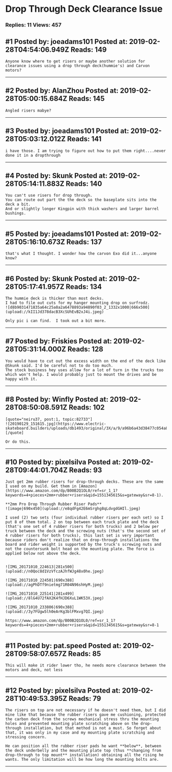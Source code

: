 # Drop Through Deck Clearance Issue

### Replies: 11 Views: 457

## \#1 Posted by: joeadams101 Posted at: 2019-02-28T04:54:06.949Z Reads: 149

```
Anyone know where to get risers or maybe another solution for clearance issues using a drop through deck(hummie's) and Carvon motors?
```

---
## \#2 Posted by: AlanZhou Posted at: 2019-02-28T05:00:15.684Z Reads: 145

```
Angled risers mabye?
```

---
## \#3 Posted by: joeadams101 Posted at: 2019-02-28T05:03:12.012Z Reads: 141

```
i have those. I am trying to figure out how to put them right....never done it in a dropthrough
```

---
## \#4 Posted by: Skunk Posted at: 2019-02-28T05:14:11.883Z Reads: 140

```
You can't use risers for drop through. 
You can route out part the the deck so the baseplate sits into the deck a bit.
And or slightly longer Kingpin with thick washers and larger barrel bushings.
```

---
## \#5 Posted by: joeadams101 Posted at: 2019-02-28T05:16:10.673Z Reads: 137

```
that's what I thought. I wonder how the carvon Exo did it...anyone know?
```

---
## \#6 Posted by: Skunk Posted at: 2019-02-28T05:17:41.957Z Reads: 134

```
The hummie deck is thicker than most decks.
I had to file out cuts for my hanger mounting drop on surfrodz.
![d8b9031471835a64c25a8a2a6478893a94890f03_2_1332x1000|666x500](upload://kII1Jd378dacB3XcSUhEvB2xJ4i.jpeg) 

Only pic i can find.  I took out a bit more.
```

---
## \#7 Posted by: Friskies Posted at: 2019-02-28T05:31:14.000Z Reads: 128

```
You would have to cut out the excess width on the end of the deck like @Skunk said. I'd be careful not to do too much. 
The stock business hey uses allow for a lot of turn in the trucks too which won't help. I would probably just to mount the drives and be happy with it.
```

---
## \#8 Posted by: Winfly Posted at: 2019-02-28T08:50:08.591Z Reads: 102

```
[quote="neiru37, post:1, topic:82733"]
![20190129_151615.jpg](https://www.electric-skateboard.builders/uploads/db1493/original/3X/a/9/a96b6a43d38477c054a8c11c7c5554e20cbe8316.jpeg)
[/quote]

Or do this.
```

---
## \#10 Posted by: pixelsilva Posted at: 2019-02-28T09:44:01.704Z Reads: 93

```
Just get 2mm rubber risers for drop-through decks. These are the same I used on my build. Get them in [Amazon](https://www.amazon.com/dp/B00B2Q1OL0/ref=sr_1_1?keywords=4+pieces+2mm+rubber+risers&qid=1551345615&s=gateway&sr=8-1). 

**2mm Pro Drop Through Rubber Riser Pads**
![image|690x450](upload://e8qdFg42E6mSrghg8qLdvgdGHIl.jpeg) 

I used (2) two sets (four individual rubber risers per each set) so I put 8 of them total. 2 on top between each truck plate and the deck (that's one set of 4 rubber risers for both trucks) and 2 below per truck between the deck and the screwing nuts (that's the second set of 4 rubber risers for both trucks), this last set is very important because riders don't realize that on drop-through installations the board and rider weight is supported by the truck's screwing nuts and not the countersunk bolt head on the mounting plate. The force is applied below not above the deck.


![IMG_20171010_224613|281x500](upload://n0Qoc8d1VzVfczAJhfWJg48x0he.jpeg) 

![IMG_20171010_224501|690x388](upload://agPhDTf9nietmg71R04N96shHyM.jpeg) 

![IMG_20171010_225141|281x499](upload://8lG4U72fAX2K4fHJD6XuL1WK53X.jpeg) 

![IMG_20171010_233806|690x388](upload://3y7FUgw5lh0eArKg3blFMxvg7QI.jpeg)

https://www.amazon.com/dp/B00B2Q1OL0/ref=sr_1_1?keywords=4+pieces+2mm+rubber+risers&qid=1551345615&s=gateway&sr=8-1
```

---
## \#11 Posted by: pat.speed Posted at: 2019-02-28T09:58:07.657Z Reads: 85

```
This will make it rider lower tho, he needs more clearance between the motors and deck, not less
```

---
## \#12 Posted by: pixelsilva Posted at: 2019-02-28T10:49:53.395Z Reads: 79

```
The risers on top are not necessary if he doesn't need them, but I did mine like that because the rubber risers gave me cushioning, protected the carbon deck from the screws mechanical stress thru the mounting holes and prevented mounting plate scratching above on the drop-through installation, but that method is not a must. So forget about that, it was only in my case and my mounting plate scratching and stressing concern.

He can position all the rubber riser pads he want **below**, between the deck underbelly and the mounting plate top (thus **changing from drop-through to top mount** installation) obtaining all the rising he wants. The only limitation will be how long the mounting bolts are.
```

---

